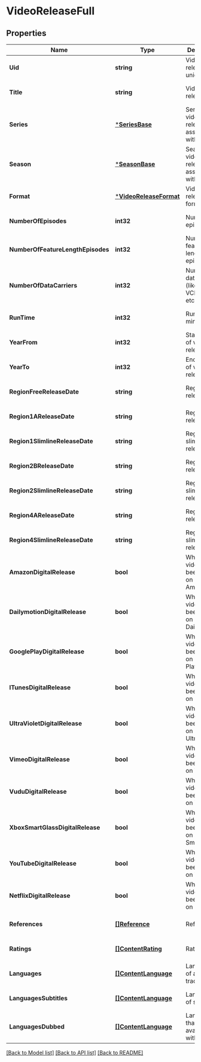 # VideoReleaseFull

## Properties
Name | Type | Description | Notes
------------ | ------------- | ------------- | -------------
**Uid** | **string** | Video release unique ID | [optional] [default to null]
**Title** | **string** | Video release title | [optional] [default to null]
**Series** | [***SeriesBase**](SeriesBase.md) | Series this video release is associated with | [optional] [default to null]
**Season** | [***SeasonBase**](SeasonBase.md) | Season this video release is associated with | [optional] [default to null]
**Format** | [***VideoReleaseFormat**](VideoReleaseFormat.md) | Video release format | [optional] [default to null]
**NumberOfEpisodes** | **int32** | Number of episodes | [optional] [default to null]
**NumberOfFeatureLengthEpisodes** | **int32** | Number of feature-length episodes | [optional] [default to null]
**NumberOfDataCarriers** | **int32** | Number of data carriers (like DVD, VCD, VHS etc.) | [optional] [default to null]
**RunTime** | **int32** | Run time, in minutes | [optional] [default to null]
**YearFrom** | **int32** | Starting year of video release story | [optional] [default to null]
**YearTo** | **int32** | Ending year of video release story | [optional] [default to null]
**RegionFreeReleaseDate** | **string** | Region free release date | [optional] [default to null]
**Region1AReleaseDate** | **string** | Region 1/A release date | [optional] [default to null]
**Region1SlimlineReleaseDate** | **string** | Region 1 slimline release date | [optional] [default to null]
**Region2BReleaseDate** | **string** | Region 2/B release date | [optional] [default to null]
**Region2SlimlineReleaseDate** | **string** | Region 2 slimline release date | [optional] [default to null]
**Region4AReleaseDate** | **string** | Region 4 release date | [optional] [default to null]
**Region4SlimlineReleaseDate** | **string** | Region 4 slimline release date | [optional] [default to null]
**AmazonDigitalRelease** | **bool** | Whether this video has been release on Amazon.com | [optional] [default to null]
**DailymotionDigitalRelease** | **bool** | Whether this video has been release on Dailymotion | [optional] [default to null]
**GooglePlayDigitalRelease** | **bool** | Whether this video has been release on Google Play | [optional] [default to null]
**ITunesDigitalRelease** | **bool** | Whether this video has been release on iTunes | [optional] [default to null]
**UltraVioletDigitalRelease** | **bool** | Whether this video has been release on UltraViolet | [optional] [default to null]
**VimeoDigitalRelease** | **bool** | Whether this video has been release on Vimeo | [optional] [default to null]
**VuduDigitalRelease** | **bool** | Whether this video has been release on VUDU | [optional] [default to null]
**XboxSmartGlassDigitalRelease** | **bool** | Whether this video has been release on Xbox SmartGlass | [optional] [default to null]
**YouTubeDigitalRelease** | **bool** | Whether this video has been release on YouTube | [optional] [default to null]
**NetflixDigitalRelease** | **bool** | Whether this video has been release on Netflix | [optional] [default to null]
**References** | [**[]Reference**](Reference.md) | References | [optional] [default to null]
**Ratings** | [**[]ContentRating**](ContentRating.md) | Ratings | [optional] [default to null]
**Languages** | [**[]ContentLanguage**](ContentLanguage.md) | Languages of audio track | [optional] [default to null]
**LanguagesSubtitles** | [**[]ContentLanguage**](ContentLanguage.md) | Languages of subtitles | [optional] [default to null]
**LanguagesDubbed** | [**[]ContentLanguage**](ContentLanguage.md) | Languages that are available with dubbing | [optional] [default to null]

[[Back to Model list]](../README.md#documentation-for-models) [[Back to API list]](../README.md#documentation-for-api-endpoints) [[Back to README]](../README.md)


